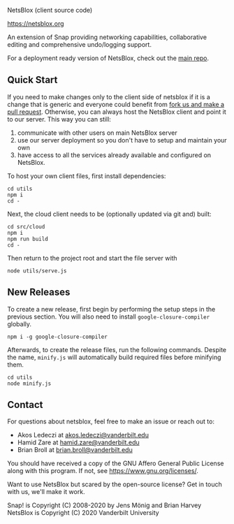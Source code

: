 
NetsBlox (client source code)

https://netsblox.org

An extension of Snap providing networking capabilities, collaborative editing and comprehensive undo/logging support.

For a deployment ready version of NetsBlox, check out the [main repo](https://github.com/netsblox/netsblox).

## Quick Start
If you need to make changes only to the client side of netsblox if it is a change that is generic and everyone could benefit from [fork us and make a pull request](https://github.com/NetsBlox/Snap--Build-Your-Own-Blocks/pulls).
Otherwise, you can always host the NetsBlox client and point it to our server. This way you can still:
1. communicate with other users on main NetsBlox server
2. use our server deployment so you don't have to setup and maintain your own
3. have access to all the services already available and configured on NetsBlox.

To host your own client files, first install dependencies:

```
cd utils
npm i
cd -
```

Next, the cloud client needs to be (optionally updated via git and) built:

```
cd src/cloud
npm i
npm run build
cd -
```

Then return to the project root and start the file server with
```
node utils/serve.js
```

## New Releases

To create a new release, first begin by performing the setup steps in the previous section.
You will also need to install `google-closure-compiler` globally.

```
npm i -g google-closure-compiler
```

Afterwards, to create the release files, run the following commands.
Despite the name, `minify.js` will automatically build required files before minifying them.

```
cd utils
node minify.js
```

## Contact
For questions about netsblox, feel free to make an issue or reach out to:
- Akos Ledeczi at akos.ledeczi@vanderbilt.edu
- Hamid Zare at hamid.zare@vanderbilt.edu
- Brian Broll at brian.broll@vanderbilt.edu

You should have received a copy of the GNU Affero General Public License
along with this program. If not, see <https://www.gnu.org/licenses/>.

Want to use NetsBlox but scared by the open-source license? Get in touch with us,
we'll make it work.

Snap! is Copyright (C) 2008-2020 by Jens Mönig and Brian Harvey
NetsBlox is Copyright (C) 2020 Vanderbilt University
